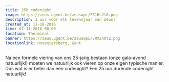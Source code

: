 ```yaml
---
title: 25h codenight
image: https://zeus.ugent.be/zeuswpi/FS1Hc2l8.png
description: 1 uur voor elk levensjaar van Zeus!
created_at: 11-10-2016
time: 01-11-2016 00:00
location: Therminal
banner: https://zeus.ugent.be/zeuswpi/vRX2hOYZ.png
locationlink: Hoveniersberg, Gent
---
```


Na een formele viering van ons 25-jarig bestaan (onze gala-avond natuurlijk!) moeten we natuurlijk ook vieren op onze eigen typische manier.
Dus wat is er beter dan een codenight? Een 25 uur durende codenight natuurlijk!
